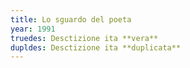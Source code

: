 ```yaml
---
title: Lo sguardo del poeta
year: 1991
truedes: Desctizione ita **vera**
dupldes: Desctizione ita **duplicata**
---
```


